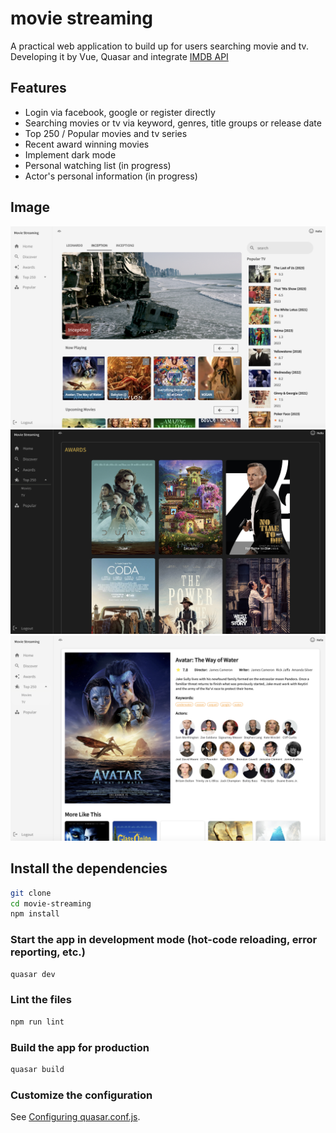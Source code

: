 # movie streaming

A practical web application to build up for users searching movie and tv. Developing it by Vue, Quasar and integrate [IMDB API](https://imdb-api.com/)

## Features
- Login via facebook, google or register directly
- Searching movies or tv via keyword, genres, title groups or release date
- Top 250 / Popular movies and tv series
- Recent award winning movies
- Implement dark mode
- Personal watching list (in progress)
- Actor's personal information (in progress)

## Image

![image](https://github.com/MarcoLin1/movie-streaming/blob/master/src/assets/index.png)
![image](https://github.com/MarcoLin1/movie-streaming/blob/master/src/assets/darkMode.png)
![image](https://github.com/MarcoLin1/movie-streaming/blob/master/src/assets/detail.png)


## Install the dependencies
```bash
git clone
cd movie-streaming
npm install
```

### Start the app in development mode (hot-code reloading, error reporting, etc.)
```bash
quasar dev
```

### Lint the files
```bash
npm run lint
```

### Build the app for production
```bash
quasar build
```

### Customize the configuration
See [Configuring quasar.conf.js](https://quasar.dev/quasar-cli/quasar-conf-js).
